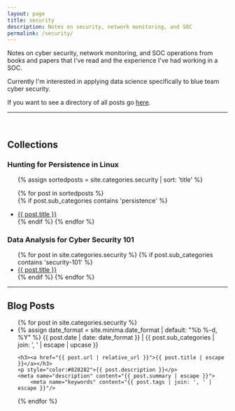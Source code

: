 ```yaml
---
layout: page
title: security
description: Notes on security, network monitoring, and SOC
permalink: /security/
---
```



Notes on cyber security, network monitoring, and SOC operations from books and papers that I've read and the experience I've had working in a SOC. 

Currently I'm interested in applying data science specifically to blue team cyber security.

If you want to see a directory of all posts go <a class="page-link" href="/posts">here</a>.

<hr/>
<br/>

<h2> Collections </h2>

<h3> Hunting for Persistence in Linux</h3>

<ul>
{% assign sortedposts = site.categories.security | sort: 'title' %}

{% for post in sortedposts %}  
    {% if  post.sub_categories contains 'persistence' %}
        <li>
            <a href="{{ post.url }}" title="{{ post.title | escape }}">{{ post.title }}</a>
        </li>
    {% endif %}
{% endfor %}
</ul>

<h3> Data Analysis for Cyber Security 101 </h3>

<ul>
{% for post in site.categories.security %}  
	{% if  post.sub_categories contains 'security-101' %}
        <li>
            <a href="{{ post.url }}" title="{{ post.title | escape }}">{{ post.title }}</a>
        </li>
    {% endif %}
{% endfor %}
</ul>

<hr/>

<h2> Blog Posts </h2>

<ul class="post-list">
{% for post in site.categories.security %}  <li>
    {% assign date_format = site.minima.date_format | default: "%b %-d, %Y" %}
    <span class="post-meta">{{ post.date | date: date_format }} &verbar; {{ post.sub_categories | join: ', ' | escape | upcase }}</span>

    <h3><a href="{{ post.url | relative_url }}">{{ post.title | escape }}</a></h3>
    <p style="color:#828282">{{ post.description }}</p>
    <meta name="description" content="{{ post.summary | escape }}">
        <meta name="keywords" content="{{ post.tags | join: ', ' | escape }}"/>

  </li>
{% endfor %}
</ul>
